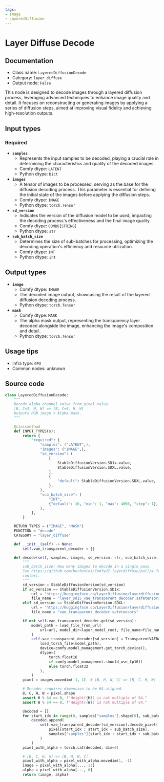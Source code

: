 ```yaml
---
tags:
- Image
- LayeredDiffusion
---
```


# Layer Diffuse Decode
## Documentation
- Class name: `LayeredDiffusionDecode`
- Category: `layer_diffuse`
- Output node: `False`

This node is designed to decode images through a layered diffusion process, leveraging advanced techniques to enhance image quality and detail. It focuses on reconstructing or generating images by applying a series of diffusion steps, aimed at improving visual fidelity and achieving high-resolution outputs.
## Input types
### Required
- **`samples`**
    - Represents the input samples to be decoded, playing a crucial role in determining the characteristics and quality of the decoded images.
    - Comfy dtype: `LATENT`
    - Python dtype: `Dict`
- **`images`**
    - A tensor of images to be processed, serving as the base for the diffusion decoding process. This parameter is essential for defining the initial state of the images before applying the diffusion steps.
    - Comfy dtype: `IMAGE`
    - Python dtype: `torch.Tensor`
- **`sd_version`**
    - Indicates the version of the diffusion model to be used, impacting the decoding process's effectiveness and the final image quality.
    - Comfy dtype: `COMBO[STRING]`
    - Python dtype: `str`
- **`sub_batch_size`**
    - Determines the size of sub-batches for processing, optimizing the decoding operation's efficiency and resource utilization.
    - Comfy dtype: `INT`
    - Python dtype: `int`
## Output types
- **`image`**
    - Comfy dtype: `IMAGE`
    - The decoded image output, showcasing the result of the layered diffusion decoding process.
    - Python dtype: `torch.Tensor`
- **`mask`**
    - Comfy dtype: `MASK`
    - The alpha mask output, representing the transparency layer decoded alongside the image, enhancing the image's composition and detail.
    - Python dtype: `torch.Tensor`
## Usage tips
- Infra type: `GPU`
- Common nodes: unknown


## Source code
```python
class LayeredDiffusionDecode:
    """
    Decode alpha channel value from pixel value.
    [B, C=3, H, W] => [B, C=4, H, W]
    Outputs RGB image + Alpha mask.
    """

    @classmethod
    def INPUT_TYPES(s):
        return {
            "required": {
                "samples": ("LATENT",),
                "images": ("IMAGE",),
                "sd_version": (
                    [
                        StableDiffusionVersion.SD1x.value,
                        StableDiffusionVersion.SDXL.value,
                    ],
                    {
                        "default": StableDiffusionVersion.SDXL.value,
                    },
                ),
                "sub_batch_size": (
                    "INT",
                    {"default": 16, "min": 1, "max": 4096, "step": 1},
                ),
            },
        }

    RETURN_TYPES = ("IMAGE", "MASK")
    FUNCTION = "decode"
    CATEGORY = "layer_diffuse"

    def __init__(self) -> None:
        self.vae_transparent_decoder = {}

    def decode(self, samples, images, sd_version: str, sub_batch_size: int):
        """
        sub_batch_size: How many images to decode in a single pass.
        See https://github.com/huchenlei/ComfyUI-layerdiffuse/pull/4 for more
        context.
        """
        sd_version = StableDiffusionVersion(sd_version)
        if sd_version == StableDiffusionVersion.SD1x:
            url = "https://huggingface.co/LayerDiffusion/layerdiffusion-v1/resolve/main/layer_sd15_vae_transparent_decoder.safetensors"
            file_name = "layer_sd15_vae_transparent_decoder.safetensors"
        elif sd_version == StableDiffusionVersion.SDXL:
            url = "https://huggingface.co/LayerDiffusion/layerdiffusion-v1/resolve/main/vae_transparent_decoder.safetensors"
            file_name = "vae_transparent_decoder.safetensors"

        if not self.vae_transparent_decoder.get(sd_version):
            model_path = load_file_from_url(
                url=url, model_dir=layer_model_root, file_name=file_name
            )
            self.vae_transparent_decoder[sd_version] = TransparentVAEDecoder(
                load_torch_file(model_path),
                device=comfy.model_management.get_torch_device(),
                dtype=(
                    torch.float16
                    if comfy.model_management.should_use_fp16()
                    else torch.float32
                ),
            )
        pixel = images.movedim(-1, 1)  # [B, H, W, C] => [B, C, H, W]

        # Decoder requires dimension to be 64-aligned.
        B, C, H, W = pixel.shape
        assert H % 64 == 0, f"Height({H}) is not multiple of 64."
        assert W % 64 == 0, f"Height({W}) is not multiple of 64."

        decoded = []
        for start_idx in range(0, samples["samples"].shape[0], sub_batch_size):
            decoded.append(
                self.vae_transparent_decoder[sd_version].decode_pixel(
                    pixel[start_idx : start_idx + sub_batch_size],
                    samples["samples"][start_idx : start_idx + sub_batch_size],
                )
            )
        pixel_with_alpha = torch.cat(decoded, dim=0)

        # [B, C, H, W] => [B, H, W, C]
        pixel_with_alpha = pixel_with_alpha.movedim(1, -1)
        image = pixel_with_alpha[..., 1:]
        alpha = pixel_with_alpha[..., 0]
        return (image, alpha)

```
